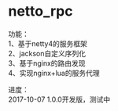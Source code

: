 # netto_rpc
功能：<br/>
1、基于netty4的服务框架<br/>
2、jackson自定义序列化<br/>
3、基于nginx的路由发现<br/>
4、实现nginx+lua的服务代理<br/>

进度：<br/>
2017-10-07 1.0.0开发版，测试中 <br/>
